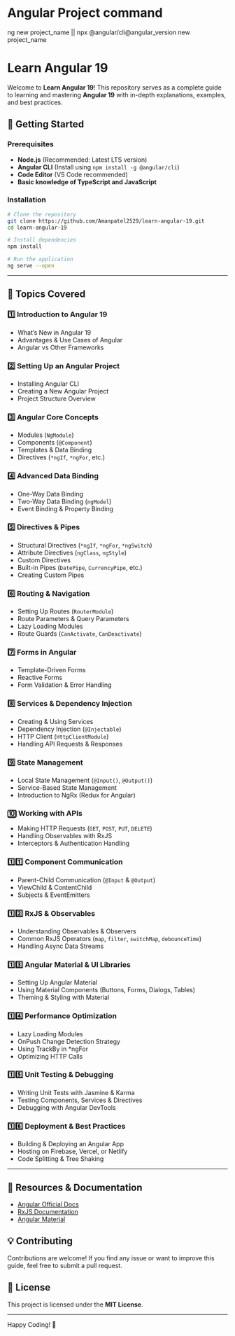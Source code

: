 # Angular Project command
ng new project_name  || npx @angular/cli@angular_version new project_name


# Learn Angular 19

Welcome to **Learn Angular 19**! This repository serves as a complete guide to learning and mastering **Angular 19** with in-depth explanations, examples, and best practices.

## 🚀 Getting Started

### Prerequisites
- **Node.js** (Recommended: Latest LTS version)
- **Angular CLI** (Install using `npm install -g @angular/cli`)
- **Code Editor** (VS Code recommended)
- **Basic knowledge of TypeScript and JavaScript**

### Installation
```bash
# Clone the repository
git clone https://github.com/Amanpatel2529/learn-angular-19.git
cd learn-angular-19

# Install dependencies
npm install

# Run the application
ng serve --open
```

---

## 📖 Topics Covered

### 1️⃣ **Introduction to Angular 19**
- What’s New in Angular 19
- Advantages & Use Cases of Angular
- Angular vs Other Frameworks

### 2️⃣ **Setting Up an Angular Project**
- Installing Angular CLI
- Creating a New Angular Project
- Project Structure Overview

### 3️⃣ **Angular Core Concepts**
- Modules (`NgModule`)
- Components (`@Component`)
- Templates & Data Binding
- Directives (`*ngIf`, `*ngFor`, etc.)

### 4️⃣ **Advanced Data Binding**
- One-Way Data Binding
- Two-Way Data Binding (`ngModel`)
- Event Binding & Property Binding

### 5️⃣ **Directives & Pipes**
- Structural Directives (`*ngIf`, `*ngFor`, `*ngSwitch`)
- Attribute Directives (`ngClass`, `ngStyle`)
- Custom Directives
- Built-in Pipes (`DatePipe`, `CurrencyPipe`, etc.)
- Creating Custom Pipes

### 6️⃣ **Routing & Navigation**
- Setting Up Routes (`RouterModule`)
- Route Parameters & Query Parameters
- Lazy Loading Modules
- Route Guards (`CanActivate`, `CanDeactivate`)

### 7️⃣ **Forms in Angular**
- Template-Driven Forms
- Reactive Forms
- Form Validation & Error Handling

### 8️⃣ **Services & Dependency Injection**
- Creating & Using Services
- Dependency Injection (`@Injectable`)
- HTTP Client (`HttpClientModule`)
- Handling API Requests & Responses

### 9️⃣ **State Management**
- Local State Management (`@Input()`, `@Output()`)
- Service-Based State Management
- Introduction to NgRx (Redux for Angular)

### 🔟 **Working with APIs**
- Making HTTP Requests (`GET`, `POST`, `PUT`, `DELETE`)
- Handling Observables with RxJS
- Interceptors & Authentication Handling

### 1️⃣1️⃣ **Component Communication**
- Parent-Child Communication (`@Input` & `@Output`)
- ViewChild & ContentChild
- Subjects & EventEmitters

### 1️⃣2️⃣ **RxJS & Observables**
- Understanding Observables & Observers
- Common RxJS Operators (`map`, `filter`, `switchMap`, `debounceTime`)
- Handling Async Data Streams

### 1️⃣3️⃣ **Angular Material & UI Libraries**
- Setting Up Angular Material
- Using Material Components (Buttons, Forms, Dialogs, Tables)
- Theming & Styling with Material

### 1️⃣4️⃣ **Performance Optimization**
- Lazy Loading Modules
- OnPush Change Detection Strategy
- Using TrackBy in *ngFor
- Optimizing HTTP Calls

### 1️⃣5️⃣ **Unit Testing & Debugging**
- Writing Unit Tests with Jasmine & Karma
- Testing Components, Services & Directives
- Debugging with Angular DevTools

### 1️⃣6️⃣ **Deployment & Best Practices**
- Building & Deploying an Angular App
- Hosting on Firebase, Vercel, or Netlify
- Code Splitting & Tree Shaking

---

## 📌 Resources & Documentation
- [Angular Official Docs](https://angular.io/docs)
- [RxJS Documentation](https://rxjs.dev/)
- [Angular Material](https://material.angular.io/)

## 💡 Contributing
Contributions are welcome! If you find any issue or want to improve this guide, feel free to submit a pull request.

## 📜 License
This project is licensed under the **MIT License**.

---

Happy Coding! 🚀
